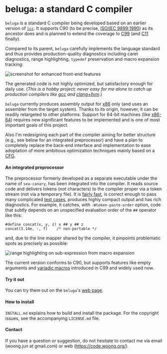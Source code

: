 beluga: a standard C compiler
=============================

`beluga` is a standard C compiler being developed based on an earlier version
of [`lcc`](https://github.com/drh/lcc). It supports C90 (to be precise,
[ISO/IEC 9899:1990](https://www.iso.org/iso/iso_catalogue/catalogue_tc/catalogue_detail.htm?csnumber=17782))
as its ancestor does and is planned to extend the coverage to
[C99](https://www.iso.org/iso/iso_catalogue/catalogue_tc/catalogue_detail.htm?csnumber=29237)
(and
[C11](https://www.iso.org/iso/home/store/catalogue_ics/catalogue_detail_ics.htm?csnumber=57853)
finally).

Compared to its parent, `beluga` carefully implements the language standard
and thus provides production-quality diagnostics including caret diagnostics,
range highlighting, `typedef` preservation and macro expansion tracking:

![screenshot for enhanced front-end features](https://code.woong.org/common/files/compiler-20171025.png)

The generated code is not highly optimized, but satisfactory enough for daily
use. (_This is a hobby project; never easy for me alone to catch up production
compilers like [gcc](https://gcc.gnu.org/) and
[clang+llvm](https://clang.llvm.org/)_.)

`beluga` currently produces assembly output for
[x86](https://en.wikipedia.org/wiki/X86) only (and uses an assembler from the
target system). Thanks to its origin, however, it can be readily retargeted to
other platforms. Support for 64-bit machines (like
[x86-64](https://en.wikipedia.org/wiki/X86-64)) requires new significant
features to be implemented and is one of most important goals of this project.

Also I'm redesigning each part of the compiler aiming for better structure
(e.g., see below for an integrated preprocessor) and have a plan to completely
replace the back-end interface and implementation to ease adoptation of more
ambitious optimization techniques mainly based on a
[CFG](https://en.wikipedia.org/wiki/Control_flow_graph).


#### An integrated preprocessor

The preprocessor formerly developed as a separate executable under the name of
`sea-canary`, has been integrated into the compiler. It reads source code and
delivers tokens (not characters) to the compiler proper via a token stream (not
via a temporary file). It is
[fairly fast](https://github.com/mycoboco/beluga/issues/4), is correct enough
to pass many complicated
[test cases](https://github.com/mycoboco/beluga/tree/master/tst/cpp), produces
highly compact output and has rich diagnostics. For example, it catches, with
`-Wtoken-paste-order` option, code that subtly depends on an unspecified
evaluation order of the `##` operator like this:

    #define concat(x, y, z) x ## y ## z
    concat(3.14e, -, f)    /* non-portable */

and, due to the line mapper shared by the compiler, it pinpoints problematic
spots as precisely as possible:

![range highlighting on sub-expression from macro expansion](https://code.woong.org/common/files/pp-20171025.png)

The current version conforms to C90, but supports features like empty arguments
and [variadic macros](https://en.wikipedia.org/wiki/Variadic_macro) introduced
in C99 and widely used now.


#### Try it out

You can try them out on the `beluga`'s
[web page](https://code.woong.org/beluga).


#### How to install

`INSTALL.md` explains how to build and install the package. For the copyright
issues, see the accompanying `LICENSE.md` file.


#### Contact

If you have a question or suggestion, do not hesitate to contact me via email
(woong.jun at gmail.com) or web (https://code.woong.org/).
